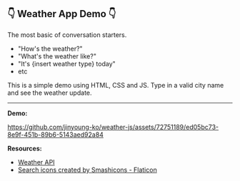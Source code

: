 ## 👇 Weather App Demo 👇

The most basic of conversation starters. 
- "How's the weather?"
- "What's the weather like?"
- "It's {insert weather type} today"
- etc

This is a simple demo using HTML, CSS and JS. Type in a valid city name and see the weather update.

---

**Demo:**

https://github.com/jinyoung-ko/weather-js/assets/72751189/ed05bc73-8e9f-451b-89b6-5143aed92a84

**Resources:**
- [Weather API](https://www.weatherapi.com)
- [Search icons created by Smashicons - Flaticon](https://www.flaticon.com/free-icons/search)

